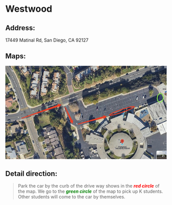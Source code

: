 # Westwood

## Address: 
17449 Matinal Rd, San Diego, CA 92127

## Maps:
![Westwood Map](Westwood.jpg)

## Detail direction:

> Park the car by the curb of the drive way shows in the <span style="color:red">***red circle***</span> of the map. We go to the <span style="color:green">***green circle***</span> of the map to pick up K students. Other students will come to the car by themselves.